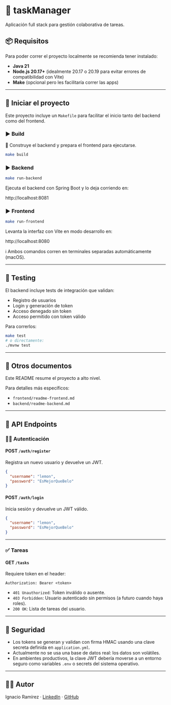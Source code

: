 # 📝 taskManager

Aplicación full stack para gestión colaborativa de tareas.

## 📦 Requisitos

Para poder correr el proyecto localmente se recomienda tener instalado:

- **Java 21**
- **Node.js 20.17+** (idealmente 20.17 o 20.19 para evitar errores de compatibilidad con Vite)
- **Make** (opcional pero les facilitaría correr las apps)

---

## 🚀 Iniciar el proyecto

Este proyecto incluye un `Makefile` para facilitar el inicio tanto del backend como del frontend.

### ▶️ Build

🔧 Construye el backend y prepara el frontend para ejecutarse.
```bash
make build
```

### ▶️ Backend

```bash
make run-backend
```

Ejecuta el backend con Spring Boot y lo deja corriendo en:

http://localhost:8081

### ▶️ Frontend

```bash
make run-frontend
```

Levanta la interfaz con Vite en modo desarrollo en:

http://localhost:8080

ℹ️ Ambos comandos corren en terminales separadas automáticamente (macOS).

---

## 🧪 Testing

El backend incluye tests de integración que validan:

- Registro de usuarios
- Login y generación de token
- Acceso denegado sin token
- Acceso permitido con token válido

Para correrlos:

```bash
make test
# o directamente:
./mvnw test
```

---

## 📁 Otros documentos

Este README resume el proyecto a alto nivel.

Para detalles más específicos:

- `frontend/readme-frontend.md`
- `backend/readme-backend.md`

---


## 📌 API Endpoints

### 🧑‍💻 Autenticación

#### POST `/auth/register`

Registra un nuevo usuario y devuelve un JWT.

```json
{
  "username": "lemon",
  "password": "EsMejorQueBelo"
}
```

#### POST `/auth/login`

Inicia sesión y devuelve un JWT válido.

```json
{
  "username": "lemon",
  "password": "EsMejorQueBelo"
}
```

---

### ✅ Tareas

#### GET `/tasks`

Requiere token en el header:

```http
Authorization: Bearer <token>
```

- `401 Unauthorized`: Token inválido o ausente.
- `403 Forbidden`: Usuario autenticado sin permisos (a futuro cuando haya roles).
- `200 OK`: Lista de tareas del usuario.

---

## 🔐 Seguridad

- Los tokens se generan y validan con firma HMAC usando una clave secreta definida en `application.yml`.
- Actualmente no se usa una base de datos real: los datos son volátiles.
- En ambientes productivos, la clave JWT debería moverse a un entorno seguro como variables `.env` o secrets del sistema operativo.

---


## 🧑‍🎓 Autor

Ignacio Ramírez · [LinkedIn](https://www.linkedin.com/in/ignacio-ramirez-guembe/) · [GitHub](https://github.com/NachitoTez/taskManager)
